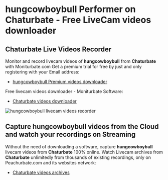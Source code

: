 # hungcowboybull Performer on Chaturbate - Free LiveCam videos downloader

## Chaturbate Live Videos Recorder

Monitor and record livecam videos of **hungcowboybull** from **Chaturbate** with Moniturbate.com
Get a premium trial for free by just and only registering with your Email address:
* [hungcowboybull Premium videos downloader](https://moniturbate.com/request-demo-licence-key.html)

Free livecam videos downloader - Moniturbate Software:
* [Chaturbate videos downloader](https://moniturbate.com/moniturbate-download-software.html)

![hungcowboybull livecam videos recorder](https://peachurnet.com/templates/moniturbate-software.png)


## Capture hungcowboybull videos from the Cloud and watch your recordings on Streaming

Without the need of downloading a software, capture **hungcowboybull** livecam videos from **Chaturbate** 100% online.
Watch Livecam archives from **Chaturbate** unlimitedly from thousands of existing recordings, only on Peachurbate.com and its websites network:
* [Chaturbate videos archives](https://peachurnet.com/)